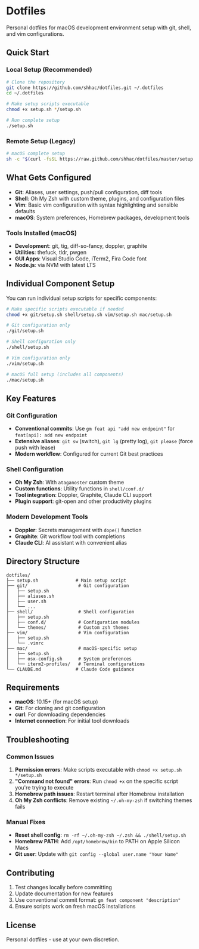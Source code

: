 # Dotfiles

Personal dotfiles for macOS development environment setup with git, shell, and vim configurations.

## Quick Start

### Local Setup (Recommended)

```bash
# Clone the repository
git clone https://github.com/shhac/dotfiles.git ~/.dotfiles
cd ~/.dotfiles

# Make setup scripts executable
chmod +x setup.sh */setup.sh

# Run complete setup
./setup.sh
```

### Remote Setup (Legacy)

```bash
# macOS complete setup
sh -c "$(curl -fsSL https://raw.github.com/shhac/dotfiles/master/setup.sh)"
```

## What Gets Configured

- **Git**: Aliases, user settings, push/pull configuration, diff tools
- **Shell**: Oh My Zsh with custom theme, plugins, and configuration files
- **Vim**: Basic vim configuration with syntax highlighting and sensible defaults
- **macOS**: System preferences, Homebrew packages, development tools

### Tools Installed (macOS)

- **Development**: git, tig, diff-so-fancy, doppler, graphite
- **Utilities**: thefuck, tldr, pwgen
- **GUI Apps**: Visual Studio Code, iTerm2, Fira Code font
- **Node.js**: via NVM with latest LTS

## Individual Component Setup

You can run individual setup scripts for specific components:

```bash
# Make specific scripts executable if needed
chmod +x git/setup.sh shell/setup.sh vim/setup.sh mac/setup.sh

# Git configuration only
./git/setup.sh

# Shell configuration only  
./shell/setup.sh

# Vim configuration only
./vim/setup.sh

# macOS full setup (includes all components)
./mac/setup.sh
```

## Key Features

### Git Configuration
- **Conventional commits**: Use `gm feat api "add new endpoint"` for `feat[api]: add new endpoint`
- **Extensive aliases**: `git sw` (switch), `git lg` (pretty log), `git please` (force push with lease)
- **Modern workflow**: Configured for current Git best practices

### Shell Configuration
- **Oh My Zsh**: With `ataganoster` custom theme
- **Custom functions**: Utility functions in `shell/conf.d/`
- **Tool integration**: Doppler, Graphite, Claude CLI support
- **Plugin support**: git-open and other productivity plugins

### Modern Development Tools
- **Doppler**: Secrets management with `dope()` function
- **Graphite**: Git workflow tool with completions
- **Claude CLI**: AI assistant with convenient alias

## Directory Structure

```
dotfiles/
├── setup.sh              # Main setup script
├── git/                   # Git configuration
│   ├── setup.sh
│   ├── aliases.sh
│   ├── user.sh
│   └── ...
├── shell/                 # Shell configuration
│   ├── setup.sh
│   ├── conf.d/            # Configuration modules
│   └── themes/            # Custom zsh themes
├── vim/                   # Vim configuration
│   ├── setup.sh
│   └── .vimrc
├── mac/                   # macOS-specific setup
│   ├── setup.sh
│   ├── osx-config.sh      # System preferences
│   └── iterm2-profiles/   # Terminal configurations
└── CLAUDE.md             # Claude Code guidance
```

## Requirements

- **macOS**: 10.15+ (for macOS setup)
- **Git**: For cloning and git configuration
- **curl**: For downloading dependencies
- **Internet connection**: For initial tool downloads

## Troubleshooting

### Common Issues

1. **Permission errors**: Make scripts executable with `chmod +x setup.sh */setup.sh`
2. **"Command not found" errors**: Run `chmod +x` on the specific script you're trying to execute
3. **Homebrew path issues**: Restart terminal after Homebrew installation
4. **Oh My Zsh conflicts**: Remove existing `~/.oh-my-zsh` if switching themes fails

### Manual Fixes

- **Reset shell config**: `rm -rf ~/.oh-my-zsh ~/.zsh && ./shell/setup.sh`
- **Homebrew PATH**: Add `/opt/homebrew/bin` to PATH on Apple Silicon Macs
- **Git user**: Update with `git config --global user.name "Your Name"`

## Contributing

1. Test changes locally before committing
2. Update documentation for new features
3. Use conventional commit format: `gm feat component "description"`
4. Ensure scripts work on fresh macOS installations

## License

Personal dotfiles - use at your own discretion.